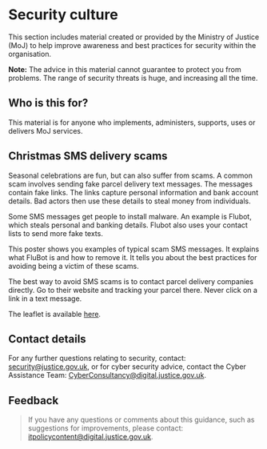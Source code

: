 # Security culture

This section includes material created or provided by the Ministry of Justice \(MoJ\) to help improve awareness and best practices for security within the organisation.

**Note:** The advice in this material cannot guarantee to protect you from problems. The range of security threats is huge, and increasing all the time.

## Who is this for?

This material is for anyone who implements, administers, supports, uses or delivers MoJ services.

## Christmas SMS delivery scams

Seasonal celebrations are fun, but can also suffer from scams. A common scam involves sending fake parcel delivery text messages. The messages contain fake links. The links capture personal information and bank account details. Bad actors then use these details to steal money from individuals.

Some SMS messages get people to install malware. An example is Flubot, which steals personal and banking details. Flubot also uses your contact lists to send more fake texts.

This poster shows you examples of typical scam SMS messages. It explains what FluBot is and how to remove it. It tells you about the best practices for avoiding being a victim of these scams.

The best way to avoid SMS scams is to contact parcel delivery companies directly. Go to their website and tracking your parcel there. Never click on a link in a text message.

The leaflet is available [here](./culture/christmas-sms-delivery-scams.pdf).

## Contact details

For any further questions relating to security, contact: [security@justice.gov.uk](mailto:security@justice.gov.uk), or for cyber security advice, contact the Cyber Assistance Team: [CyberConsultancy@digital.justice.gov.uk](mailto:CyberConsultancy@digital.justice.gov.uk).

## Feedback

> If you have any questions or comments about this guidance, such as suggestions for improvements, please contact: [itpolicycontent@digital.justice.gov.uk](mailto:itpolicycontent@digital.justice.gov.uk).

